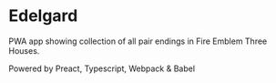 # Edelgard

PWA app showing collection of all pair endings in Fire Emblem Three Houses.

Powered by Preact, Typescript, Webpack & Babel
